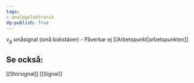```yaml
---
tags: 
- analogelektronik
dg-publish: True
---
```

$v_g$ småsignal (små bokstäver)
	-  Påverkar ej [[Arbetspunkt|arbetspunkten]]

## Se också:
[[Storsignal]]
[[Signal]]